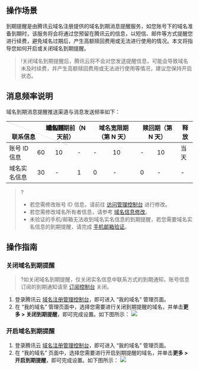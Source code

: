 ## 操作场景
到期提醒是由腾讯云域名注册提供的域名到期消息提醒服务，如您账号下的域名准备到期时，该服务将会将通过您预留在腾讯云的信息，以短信、邮件等方式提醒您进行续费，避免域名过期后，产生高额赎回费用或无法进行使用的情况。本文将指导您如何开启或关闭域名到期提醒。

>!关闭域名到期提醒后，腾讯云将不会对您发送提醒信息，可能会导致域名未及时续费，并产生高额赎回费用或无法进行使用等情况，建议您保持开启状态。

## 消息频率说明
域名到期消息提醒推送渠道与消息发送频率如下：
<table>
<thead>
  <tr>
  <th style="width:95px;height:45px;position:relative;" valign="top" colspan="2"><div style="position:absolute;width:1px;height: 178px;top:0;left:0;background-color: #d9d9d9;transform: rotate(-69deg);transform-origin:top;"></div><div style="position:relative;left:85px">通知项</div>联系信息</th>
    <th colspan="3">域名到期前（N 天前）</th>
    <th colspan="2">域名宽限期（第 N 天）</th>
    <th colspan="2">赎回期（第 N 天）</th>
    <th>释放</th>
  </tr>
</thead>
<tbody>
  <tr>
    <td>账号 ID 信息</td>
    <td colspan="2">60</td>
    <td>10</td>
    <td>-</td>
    <td>-</td>
    <td>10</td>
    <td>-</td>
    <td>10</td>
    <td>当天</td>
  </tr>
  <tr>
    <td>域名实名信息</td>
    <td colspan="2">30</td>
    <td>-</td>
    <td>1</td>
    <td>0</td>
    <td>-</td>
    <td>0</td>
    <td>-</td>
    <td>-</td>
  </tr>
</tbody>
</table>

>?
>- 若您需修改账号 ID 信息，请前往 [访问管理控制台](https://console.cloud.tencent.com/cam) 进行修改。
>- 若您需修改域名所有者信息，请参考 [域名信息修改](https://cloud.tencent.com/document/product/242/3648)。
>- 未验证的手机/邮箱无法收到域名实名信息的到期提醒，若您需要域名实名信息的到期提醒，请完成 [手机邮箱验证](https://cloud.tencent.com/document/product/242/62035)。
>

## 操作指南
### 关闭域名到期提醒
>?如关闭域名到期提醒，仅关闭实名信息中联系方式的到期通知，账号信息订阅的到期通知请至 [订阅控制台](https://console.cloud.tencent.com/message/subscription) 关闭。
>
1. 登录腾讯云 [域名注册管理控制台](https://console.cloud.tencent.com/domain)，即可进入 “我的域名” 管理页面。
2. 在 “我的域名” 管理页面中，选择您需要进行关闭到期提醒的域名，并单击**更多 > 关闭到期提醒**，即可完成设置。如下图所示：
![](https://qcloudimg.tencent-cloud.cn/raw/350bb7e72a877dbc5831f877a9590f6b.png)

### 开启域名到期提醒
1. 登录腾讯云 [域名注册管理控制台](https://console.cloud.tencent.com/domain)，即可进入 “我的域名” 管理页面。
2. 在 “我的域名” 页面中，选择您需要进行开启到期提醒的域名，并单击**更多 > 开启到期提醒**，即可完成设置。如下图所示：
![](https://qcloudimg.tencent-cloud.cn/raw/feca43e8625949ff4a930280f2665af0.png)
